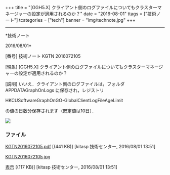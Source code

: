 ﻿+++
title = "[GGH5.X] クライアント側のログファイルについてもクラスターマネージャーの設定が適用されるのか？"
date = "2016-08-01"
ttags = ["技術ノート"]
tcategories = ["tech"]
banner = "img/technote.jpg"
+++

-----------------------------------------------------------------------------------------------------------------------------

*技術ノート

2016/08/01*


[番号]
技術ノート KGTN 2016072105

[現象]
[GGH5.X]
クライアント側のログファイルについてもクラスターマネージャーの設定が適用されるのか？

[説明]
いいえ．クライアント側のログファイルは，フォルダ APPDATAGraphOnLogs
に保存され，レジストリ

HKCUSoftwareGraphOnGO-GlobalClientLogFileAgeLimit

の値の日数分保存されます（既定値は10日）．

![](http://techreport.kitasp.net/attachments/download/2836/KGTN2016072105.jpg)


### ファイル

 
 


[KGTN2016072105.pdf](http://techreport.kitasp.net/attachments/download/2835/KGTN2016072105.pdf)
 [(441 KB)] [kitasp 技術センター, 2016/08/01
13:51]

[KGTN2016072105.jpg](http://techreport.kitasp.net/attachments/download/2836/KGTN2016072105.jpg)

[表示](http://techreport.kitasp.net/attachments/2836/KGTN2016072105.jpg "表示")
 [(117 KB)] [kitasp 技術センター, 2016/08/01
13:51]


 


 

